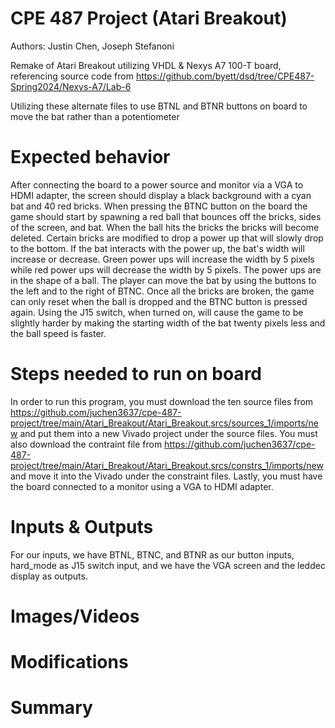 # CPE 487 Project (Atari Breakout)
Authors: Justin Chen, Joseph Stefanoni

Remake of Atari Breakout utilizing VHDL & Nexys A7 100-T board, referencing source code from https://github.com/byett/dsd/tree/CPE487-Spring2024/Nexys-A7/Lab-6

Utilizing these alternate files to use BTNL and BTNR buttons on board to move the bat rather than a potentiometer

# Expected behavior
After connecting the board to a power source and monitor via a VGA to HDMI adapter, the screen should display a black background with a cyan bat and 40 red bricks. When pressing the BTNC button on the board the game should start by spawning a red ball that bounces off the bricks, sides of the screen, and bat. When the ball hits the bricks the bricks will become deleted. Certain bricks are modified to drop a power up that will slowly drop to the bottom. If the bat interacts with the power up, the bat's width will increase or decrease. Green power ups will increase the width by 5 pixels while red power ups will decrease the width by 5 pixels. The power ups are in the shape of a ball. The player can move the bat by using the buttons to the left and to the right of BTNC. Once all the bricks are broken, the game can only reset when the ball is dropped and the BTNC button is pressed again. Using the J15 switch, when turned on, will cause the game to be slightly harder by making the starting width of the bat twenty pixels less and the ball speed is faster.

# Steps needed to run on board
In order to run this program, you must download the ten source files from https://github.com/juchen3637/cpe-487-project/tree/main/Atari_Breakout/Atari_Breakout.srcs/sources_1/imports/new and put them into a new Vivado project under the source files. You must also download the contraint file from https://github.com/juchen3637/cpe-487-project/tree/main/Atari_Breakout/Atari_Breakout.srcs/constrs_1/imports/new and move it into the Vivado under the constraint files. Lastly, you must have the board connected to a monitor using a VGA to HDMI adapter.
# Inputs & Outputs
For our inputs, we have BTNL, BTNC, and BTNR as our button inputs, hard_mode as J15 switch input, and we have the VGA screen and the leddec display as outputs.
# Images/Videos

# Modifications

# Summary
